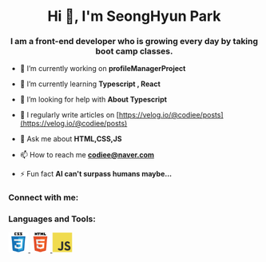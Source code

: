<h1 align="center">Hi 👋, I'm SeongHyun Park</h1>
<h3 align="center">I am a front-end developer who is growing every day by taking boot camp classes.</h3>

- 🔭 I’m currently working on **profileManagerProject**

- 🌱 I’m currently learning **Typescript , React**

- 🤝 I’m looking for help with **About Typescript**

- 📝 I regularly write articles on [https://velog.io/@codiee/posts](https://velog.io/@codiee/posts)

- 💬 Ask me about **HTML,CSS,JS**

- 📫 How to reach me **codiee@naver.com**

- ⚡ Fun fact **AI can't surpass humans maybe...**

<h3 align="left">Connect with me:</h3>
<p align="left">
</p>

<h3 align="left">Languages and Tools:</h3>
<p align="left"> <a href="https://www.w3schools.com/css/" target="_blank" rel="noreferrer"> <img src="https://raw.githubusercontent.com/devicons/devicon/master/icons/css3/css3-original-wordmark.svg" alt="css3" width="40" height="40"/> </a> <a href="https://www.w3.org/html/" target="_blank" rel="noreferrer"> <img src="https://raw.githubusercontent.com/devicons/devicon/master/icons/html5/html5-original-wordmark.svg" alt="html5" width="40" height="40"/> </a> <a href="https://developer.mozilla.org/en-US/docs/Web/JavaScript" target="_blank" rel="noreferrer"> <img src="https://raw.githubusercontent.com/devicons/devicon/master/icons/javascript/javascript-original.svg" alt="javascript" width="40" height="40"/> </a> </p>
